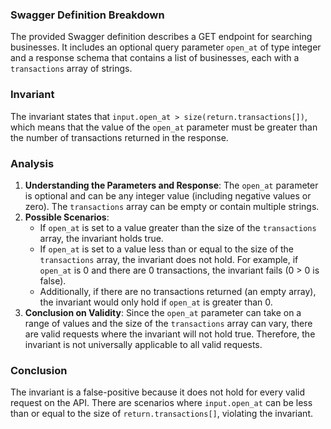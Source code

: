 ### Swagger Definition Breakdown
The provided Swagger definition describes a GET endpoint for searching businesses. It includes an optional query parameter `open_at` of type integer and a response schema that contains a list of businesses, each with a `transactions` array of strings.

### Invariant
The invariant states that `input.open_at > size(return.transactions[])`, which means that the value of the `open_at` parameter must be greater than the number of transactions returned in the response.

### Analysis
1. **Understanding the Parameters and Response**: The `open_at` parameter is optional and can be any integer value (including negative values or zero). The `transactions` array can be empty or contain multiple strings.
2. **Possible Scenarios**: 
   - If `open_at` is set to a value greater than the size of the `transactions` array, the invariant holds true.
   - If `open_at` is set to a value less than or equal to the size of the `transactions` array, the invariant does not hold. For example, if `open_at` is 0 and there are 0 transactions, the invariant fails (0 > 0 is false).
   - Additionally, if there are no transactions returned (an empty array), the invariant would only hold if `open_at` is greater than 0.
3. **Conclusion on Validity**: Since the `open_at` parameter can take on a range of values and the size of the `transactions` array can vary, there are valid requests where the invariant will not hold true. Therefore, the invariant is not universally applicable to all valid requests.

### Conclusion
The invariant is a false-positive because it does not hold for every valid request on the API. There are scenarios where `input.open_at` can be less than or equal to the size of `return.transactions[]`, violating the invariant.
